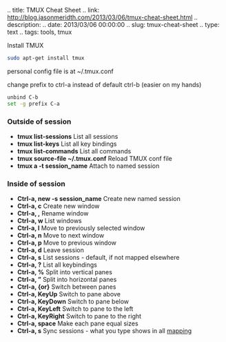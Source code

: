 .. title: TMUX Cheat Sheet
.. link: http://blog.jasonmeridth.com/2013/03/06/tmux-cheat-sheet.html 
.. description: 
.. date: 2013/03/06 00:00:00
.. slug: tmux-cheat-sheet
.. type: text
.. tags: tools, tmux 

Install TMUX

```bash
sudo apt-get install tmux
```

personal config file is at ~/.tmux.conf

change prefix to ctrl-a instead of default ctrl-b (easier on my hands)

```bash
unbind C-b
set -g prefix C-a
```

### Outside of session

  * **tmux list-sessions** List all sessions
  * **tmux list-keys** List all key bindings
  * **tmux list-commands** List all commands
  * **tmux source-file ~/.tmux.conf** Reload TMUX conf file
  * **tmux a -t session_name** Attach to named session

### Inside of session

  * **Ctrl-a, new -s session_name** Create new named session
  * **Ctrl-a, c** Create new window
  * **Ctrl-a, ,** Rename window
  * **Ctrl-a, w** List windows
  * **Ctrl-a, l** Move to previously selected window
  * **Ctrl-a, n** Move to next window
  * **Ctrl-a, p** Move to previous window
  * **Ctrl-a, d** Leave session
  * **Ctrl-a, s** List sessions - default, if not mapped elsewhere
  * **Ctrl-a, ?** List all keybindings
  * **Ctrl-a, %** Split into vertical panes
  * **Ctrl-a, ”** Split into horizontal panes
  * **Ctrl-a, {or}** Switch between panes
  * **Ctrl-a, KeyUp** Switch to pane above
  * **Ctrl-a, KeyDown** Switch to pane below
  * **Ctrl-a, KeyLeft** Switch to pane to the left
  * **Ctrl-a, KeyRight** Switch to pane to the right  
  * **Ctrl-a, space** Make each pane equal sizes
  * **Ctrl-a, s** Sync sessions - what you type shows in all [mapping](https://github.com/jmeridth/dotfiles/blob/master/.tmux.conf#L13)
